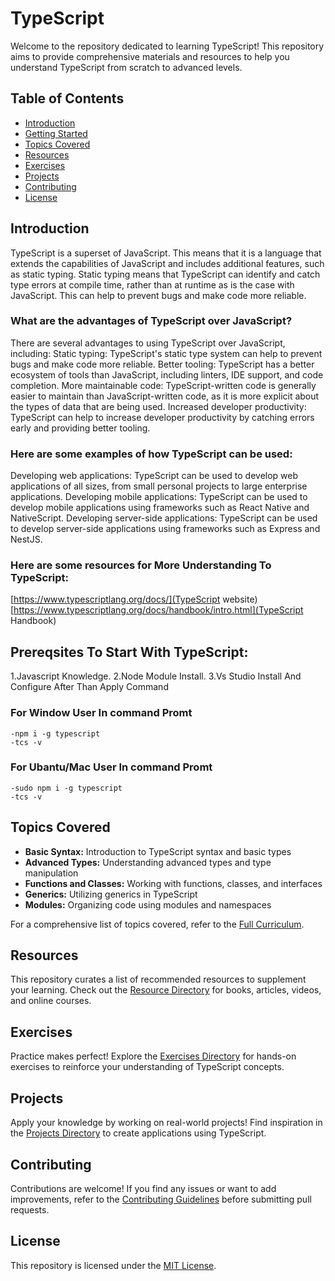 #  TypeScript

Welcome to the repository dedicated to learning TypeScript! This repository aims to provide comprehensive materials and resources to help you understand TypeScript from scratch to advanced levels.

## Table of Contents

- [Introduction](#introduction)
- [Getting Started](#getting-started)
- [Topics Covered](#topics-covered)
- [Resources](#resources)
- [Exercises](#exercises)
- [Projects](#projects)
- [Contributing](#contributing)
- [License](#license)

## Introduction

TypeScript is a superset of JavaScript. This means that it is a language that extends the capabilities of JavaScript and includes additional features, such as static typing. Static typing means that TypeScript can identify and catch type errors at compile time, rather than at runtime as is the case with JavaScript. This can help to prevent bugs and make code more reliable.

### What are the advantages of TypeScript over JavaScript?
There are several advantages to using TypeScript over JavaScript, including:
Static typing: TypeScript's static type system can help to prevent bugs and make code more reliable.
Better tooling: TypeScript has a better ecosystem of tools than JavaScript, including linters, IDE support, and code completion.
More maintainable code: TypeScript-written code is generally easier to maintain than JavaScript-written code, as it is more explicit about the types of data that are being used.
Increased developer productivity: TypeScript can help to increase developer productivity by catching errors early and providing better tooling.

### Here are some examples of how TypeScript can be used:

Developing web applications: TypeScript can be used to develop web applications of all sizes, from small personal projects to large enterprise applications.
Developing mobile applications: TypeScript can be used to develop mobile applications using frameworks such as React Native and NativeScript.
Developing server-side applications: TypeScript can be used to develop server-side applications using frameworks such as Express and NestJS.
### Here are some resources for More Understanding To TypeScript:

[https://www.typescriptlang.org/docs/](TypeScript website)
[https://www.typescriptlang.org/docs/handbook/intro.html](TypeScript Handbook)

## Prereqsites To Start With TypeScript:
1.Javascript Knowledge.
2.Node Module Install.
3.Vs Studio Install And Configure
After Than Apply Command 
### For Window User In command Promt 
   ```
   -npm i -g typescript
   -tcs -v
   ```
### For Ubantu/Mac User In command Promt 
   ```
   -sudo npm i -g typescript
   -tcs -v     
   ```
## Topics Covered

- **Basic Syntax:** Introduction to TypeScript syntax and basic types
- **Advanced Types:** Understanding advanced types and type manipulation
- **Functions and Classes:** Working with functions, classes, and interfaces
- **Generics:** Utilizing generics in TypeScript
- **Modules:** Organizing code using modules and namespaces

For a comprehensive list of topics covered, refer to the [Full Curriculum](./docs/curriculum.md).

## Resources

This repository curates a list of recommended resources to supplement your learning. Check out the [Resource Directory](./docs/resources.md) for books, articles, videos, and online courses.

## Exercises

Practice makes perfect! Explore the [Exercises Directory](./exercises/) for hands-on exercises to reinforce your understanding of TypeScript concepts.

## Projects

Apply your knowledge by working on real-world projects! Find inspiration in the [Projects Directory](./projects/) to create applications using TypeScript.

## Contributing

Contributions are welcome! If you find any issues or want to add improvements, refer to the [Contributing Guidelines](./CONTRIBUTING.md) before submitting pull requests.

## License

This repository is licensed under the [MIT License](./LICENSE).
